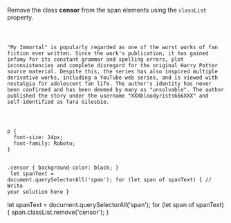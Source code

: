Remove the class **censor** from
the span elements using the `classList`
property.

<Editor lang="javascript" type="exercise">
<code>
<panel lang="html">
<p><span class = "censor">"My Immortal"</span> is popularly regarded as one of the worst works of fan fiction ever written. Since the work's publication, it has gained infamy for its constant grammar and spelling errors, plot inconsistencies and complete disregard for the original <span class = "censor">Harry Potter</span> source material. Despite this, the series has also inspired multiple derivative works, including a YouTube web series, and is viewed with nostalgia for adolescent fan life. The author's identity has never been confirmed and has been deemed by many as "unsolvable". The author published the story under the username <span class = "censor">"XXXbloodyrists666XXX"</span> and self-identified as <span class = "censor">Tara Gilesbie.</span></p>
</panel>
<panel lang="css">
p {
  font-size: 24px;
  font-family: Roboto;
}

.censor {
  background-color: black;
}
</panel>
<panel lang="javascript">
let spanText = document.querySelectorAll('span');
for (let span of spanText) {
  // Write your solution here
}
</panel>
</code>

<solution>
let spanText = document.querySelectorAll('span');
for (let span of spanText) {
  span.classList.remove('censor');
}
</solution>
</Editor>